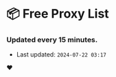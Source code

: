 # :package: Free Proxy List
### Updated every 15 minutes.

- Last updated: `2024-07-22 03:17`

:heart:
